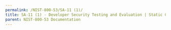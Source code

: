 ```yaml
---
permalink: /NIST-800-53/SA-11 (1)/
title: SA-11 (1) - Developer Security Testing and Evaluation | Static Code Analysis
parent: NIST-800-53 Documentation
---
```

